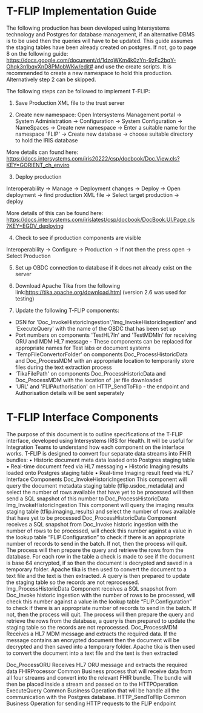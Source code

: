 # T-FLIP Implementation Guide

The following production has been developed using Intersystems technology and Postgres for database management, if an alternative DBMS is to be used then the queries will have to be updated. This guide assumes the staging tables have been already created on postgres. If not, go to page 8 on the following guide: https://docs.google.com/document/d/1dzqWKm4k0zYn-9zFc2bqY-Ohqk3n1bqvXnD8PMobWKw/edit# and use the create scripts. It is recommended to create a new namespace to hold this production. Alternatively step 2 can be skipped.

The following steps can be followed to implement T-FLIP:

1. Save Production XML file to the trust server

2. Create new namespace:
Open Intersystems Management portal -> System Administration -> Configuration -> System Configuration -> NameSpaces -> Create new namespace -> Enter a suitable name for the namespace 'FLIP' -> Create new database -> choose suitable directory to hold the IRIS database

More details can found here: https://docs.intersystems.com/iris20222/csp/docbook/Doc.View.cls?KEY=GORIENT_ch_enviro

3. Deploy production 

Interoperability -> Manage -> Deployment changes -> Deploy -> Open deployment -> find production XML file -> Select target production -> deploy

More details of this can be found here: https://docs.intersystems.com/irislatest/csp/docbook/DocBook.UI.Page.cls?KEY=EGDV_deploying

4. Check to see if production components are visible 

Interoperability -> Configure -> Production -> If not then the press open -> Select Production

5. Set up OBDC connection to database if it does not already exist on the server

6. Download Apache Tika from the following link:https://tika.apache.org/download.html (version 2.6 was used for testing)

7. Update the following T-FLIP components: 
- DSN for 'Doc_InvokeHistoricIngestion','Img_InvokeHistoricIngestion' and 'ExecuteQuery' with the name of the OBDC that has been set up 
-  Port numbers on components 'TestHL7In' and 'TestMDMIn' for receiving ORU and MDM HL7 message - These components can be replaced for appropriate names for Test labs or document systems
- 'TempFileConvertorFolder' on components Doc_ProcessHistoricData and Doc_ProcessMDM with an appropriate location to temporarily store files during the text extraction process
- 'TikaFilePath' on components Doc_ProcessHistoricData and Doc_ProcessMDM with the location of .jar file downloaded
- 'URL' and 'FLIPAuthorisation' on HTTP_SendToFlip - the endpoint and Authorisation details will be sent seperately

# T-FLIP Interface Components
The purpose of this document is to outline specifications of the T-FLIP interface, developed using Intersystems IRIS for Health. It will be useful for Integration Teams to understand how each component on the interface works. 
T-FLIP is designed to convert four separate data streams into FHIR bundles:
•	Historic document meta data loaded onto Postgres staging table
•	Real-time document feed via HL7 messaging
•	Historic Imaging results loaded onto Postgres staging table
•	Real-time Imaging result feed via HL7
Interface Components
Doc_InvokeHistoricIngestion
This component  will query the document metadata staging table (tflip.usdoc_metadata) and select the number of rows available that have yet to be processed will then send a SQL snapshot of this number to Doc_ProcessHistoricData
Img_InvokeHistoricIngestion
This component  will query the imaging results staging table (tflip.imaging_results) and select the number of rows available that have yet to be processed
Doc_ProcessHistoricData
Component receives a SQL snapshot from Doc_Invoke historic ingestion with the number of rows to be processed, will check this number against a value in the lookup table “FLIP.Configuration” to check if there is an appropriate number of records to send in the batch. If not, then the process will quit.
The process will then prepare the query and retrieve the rows from the database. For each row in the table a check is made to see if the document is base 64 encrypted, if so then the document is decrypted and saved in a temporary folder. Apache tika is then used to convert the document to a text file and the text is then extracted.  A query is then prepared to update the staging table so the records are not reprocessed.
Img_ProcessHistoricData
Component receives a SQL snapshot from Doc_Invoke historic ingestion with the number of rows to be processed, will check this number against a value in the lookup table “FLIP.Configuration” to check if there is an appropriate number of records to send in the batch. If not, then the process will quit. The process will then prepare the query and retrieve the rows from the database, a query is then prepared to update the staging table so the records are not reprocessed.
Doc_ProcessMDM
Receives a HL7 MDM message and extracts the required data. If the message contains an encrypted document then the document will be decrypted and then saved into a temporary folder. Apache tika is then used to convert the document into a text file and the text is then extracted

Doc_ProcessORU
Receives HL7 ORU message and extracts the required data
FHIRProcessor
Common Business process that will receive data from all four streams and convert into the relevant FHIR bundle. The bundle will then be placed inside a stream and passed on to the HTTPOperation
ExecuteQuery
Common Business Operation that will be handle all the communication with the Postgres database.
HTTP_SendToFlip
Common Business Operation for sending HTTP requests to the FLIP endpoint


